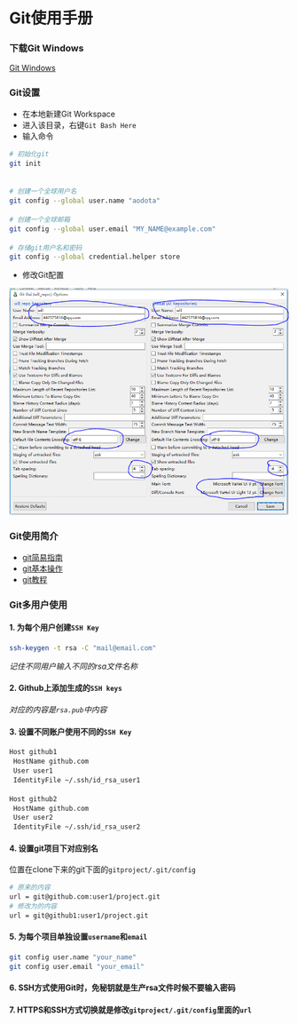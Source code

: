 Git使用手册
===========

### 下载Git Windows
[Git Windows](https://git-scm.com/download/)

### Git设置

- 在本地新建Git Workspace
- 进入该目录，右键`Git Bash Here`
- 输入命令

```Bash
# 初始化git
git init


# 创建一个全球用户名
git config --global user.name "aodota"

# 创建一个全球邮箱
git config --global user.email "MY_NAME@example.com"

# 存储git用户名和密码
git config --global credential.helper store
```
- 修改Git配置

![Git配置](image/Git配置.png)

### Git使用简介
- [git简易指南](http://www.bootcss.com/p/git-guide/)
- [git基本操作](http://www.runoob.com/git/git-basic-operations.html)
- [git教程](http://www.liaoxuefeng.com/wiki/0013739516305929606dd18361248578c67b8067c8c017b000)

### Git多用户使用

#### 1. 为每个用户创建`SSH Key`

``` Bash
ssh-keygen -t rsa -C "mail@email.com"
```

*记住不同用户输入不同的rsa文件名称*

#### 2. Github上添加生成的`SSH keys`

*对应的内容是`rsa.pub`中内容*

#### 3. 设置不同账户使用不同的`SSH Key`

```Bash
Host github1
 HostName github.com
 User user1
 IdentityFile ~/.ssh/id_rsa_user1

Host github2
 HostName github.com
 User user2
 IdentityFile ~/.ssh/id_rsa_user2
```

#### 4. 设置git项目下对应别名

位置在clone下来的git下面的`gitproject/.git/config`
``` Bash
# 原来的内容
url = git@github.com:user1/project.git
# 修改为的内容
url = git@github1:user1/project.git
```

#### 5. 为每个项目单独设置`username`和`email`

``` Bash
git config user.name "your_name"  
git config user.email "your_email"
```

#### 6. SSH方式使用Git时，免秘钥就是生产rsa文件时候不要输入密码

#### 7. HTTPS和SSH方式切换就是修改`gitproject/.git/config`里面的`url`

